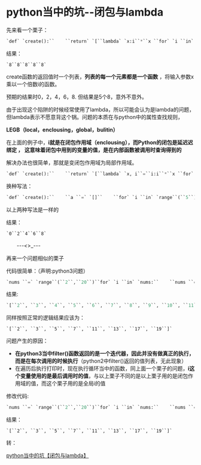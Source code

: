 # python当中的坑--闭包与lambda

先来看一个栗子：

```python
`def` `create():``    ``return` `[``lambda` `x:i``*``x ``for` `i ``in` `range``(``5``)]` `for` `i ``in` `create():``    ``print``(i(``2``))`
```

结果：

```
`8``8``8``8``8`
```

create函数的返回值时一个列表，**列表的每一个元素都是一个函数** ，将输入参数x乘以一个倍数i的函数。

预期的结果时0，2，4，6，8. 但结果是5个8，意外不意外。

由于出现这个陷阱的时候经常使用了lambda，所以可能会认为是lambda的问题，但lambda表示不愿意背这个锅。问题的本质在与python中的属性查找规则，

**LEGB（local，enclousing，global，bulitin）**

在上面的例子中，**i就是在闭包作用域（enclousing），而Python的闭包是延迟迟绑定 ， 这意味着闭包中用到的变量的值，是在内部函数被调用时查询得到的**

 解决办法也很简单，那就是变闭包作用域为局部作用域。

```python
`def` `create():``    ``return` `[``lambda` `x, i``=``i:i``*``x ``for` `i ``in` `range``(``5``)]` `for` `i ``in` `create():``    ``print``(i(``2``))`
```

换种写法：

```python
`def` `create():``    ``a ``=` `[]``    ``for` `i ``in` `range``(``5``):``        ``def` `demo(x, i``=``i):``            ``return` `x``*``i``        ``a.append(demo)``    ``return` `a` `for` `i ``in` `create():``    ``print``(i(``2``))`
```

以上两种写法是一样的

结果：

```
`0``2``4``6``8`
```

　　---_<_>_---

再来一个问题相似的栗子

代码很简单：（声明:python3问题）

```python
`nums ``=` `range``(``2``,``20``)``for` `i ``in` `nums:``    ``nums ``=` `filter``(``lambda` `x: x``=``=``i ``or` `x``%``i, nums)``print``(``list``(nums))`
```

结果:

```python
`[``2``, ``3``, ``4``, ``5``, ``6``, ``7``, ``8``, ``9``, ``10``, ``11``, ``12``, ``13``, ``14``, ``15``, ``16``, ``17``, ``18``, ``19``]`
```

同样按照正常的逻辑结果应该为：

```
`[``2``, ``3``, ``5``, ``7``, ``11``, ``13``, ``17``, ``19``]`
```

问题产生的原因：

- **在python3当中filter()函数返回的是一个迭代器，因此并没有做真正的执行，而是在每次调用的时候执行**（python2中filter()返回的值列表，无此现象）
- 在遍历后执行打印时，现在执行循环当中的函数，同上面一个栗子的问题，**i这个变量使用的是最后调用时的值**，与以上栗子不同的是以上栗子用的是闭包作用域的值，而这个栗子用的是全局i的值

修改代码:

```python
`nums ``=` `range``(``2``,``20``)``for` `i ``in` `nums:``    ``nums ``=` `filter``(``lambda` `x,i``=``i: x``=``=``i ``or` `x``%``i, nums)``print``(``list``(nums))`
```

结果：

```
`[``2``, ``3``, ``5``, ``7``, ``11``, ``13``, ``17``, ``19``]`
```

转：

[python当中的坑【闭包与lambda】](https://www.cnblogs.com/kayb/p/7468801.html)

